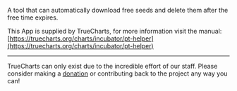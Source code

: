 A tool that can automatically download free seeds and delete them after the free time expires.

This App is supplied by TrueCharts, for more information visit the manual: [https://truecharts.org/charts/incubator/pt-helper](https://truecharts.org/charts/incubator/pt-helper)

---

TrueCharts can only exist due to the incredible effort of our staff.
Please consider making a [donation](https://truecharts.org/sponsor) or contributing back to the project any way you can!
